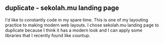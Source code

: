## duplicate - sekolah.mu landing page

I'd like to constantly code in my spare time. This is one of my layouting practice to making modern web layouts. I chose sekolah.mu landing page to duplicate because I think it has a modern look and I can apply some libraries that I recently found like countup.
